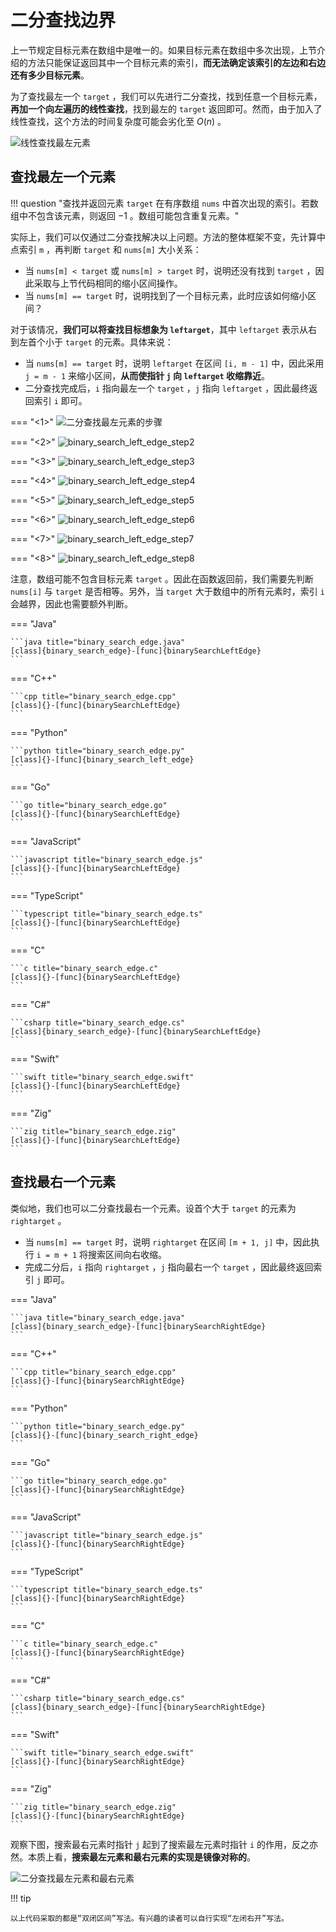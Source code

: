 # 二分查找边界

上一节规定目标元素在数组中是唯一的。如果目标元素在数组中多次出现，上节介绍的方法只能保证返回其中一个目标元素的索引，**而无法确定该索引的左边和右边还有多少目标元素**。

为了查找最左一个 `target` ，我们可以先进行二分查找，找到任意一个目标元素，**再加一个向左遍历的线性查找**，找到最左的 `target` 返回即可。然而，由于加入了线性查找，这个方法的时间复杂度可能会劣化至 $O(n)$ 。

![线性查找最左元素](binary_search_edge.assets/binary_search_left_edge_naive.png)

## 查找最左一个元素

!!! question "查找并返回元素 `target` 在有序数组 `nums` 中首次出现的索引。若数组中不包含该元素，则返回 $-1$ 。数组可能包含重复元素。"

实际上，我们可以仅通过二分查找解决以上问题。方法的整体框架不变，先计算中点索引 `m` ，再判断 `target` 和 `nums[m]` 大小关系：

- 当 `nums[m] < target` 或 `nums[m] > target` 时，说明还没有找到 `target` ，因此采取与上节代码相同的缩小区间操作。
- 当 `nums[m] == target` 时，说明找到了一个目标元素，此时应该如何缩小区间？

对于该情况，**我们可以将查找目标想象为 `leftarget`**，其中 `leftarget` 表示从右到左首个小于 `target` 的元素。具体来说：

- 当 `nums[m] == target` 时，说明 `leftarget` 在区间 `[i, m - 1]` 中，因此采用 `j = m - 1` 来缩小区间，**从而使指针 `j` 向 `leftarget` 收缩靠近**。
- 二分查找完成后，`i` 指向最左一个 `target` ，`j` 指向 `leftarget` ，因此最终返回索引 `i` 即可。

=== "<1>"
    ![二分查找最左元素的步骤](binary_search_edge.assets/binary_search_left_edge_step1.png)

=== "<2>"
    ![binary_search_left_edge_step2](binary_search_edge.assets/binary_search_left_edge_step2.png)

=== "<3>"
    ![binary_search_left_edge_step3](binary_search_edge.assets/binary_search_left_edge_step3.png)

=== "<4>"
    ![binary_search_left_edge_step4](binary_search_edge.assets/binary_search_left_edge_step4.png)

=== "<5>"
    ![binary_search_left_edge_step5](binary_search_edge.assets/binary_search_left_edge_step5.png)

=== "<6>"
    ![binary_search_left_edge_step6](binary_search_edge.assets/binary_search_left_edge_step6.png)

=== "<7>"
    ![binary_search_left_edge_step7](binary_search_edge.assets/binary_search_left_edge_step7.png)

=== "<8>"
    ![binary_search_left_edge_step8](binary_search_edge.assets/binary_search_left_edge_step8.png)

注意，数组可能不包含目标元素 `target` 。因此在函数返回前，我们需要先判断 `nums[i]` 与 `target` 是否相等。另外，当 `target` 大于数组中的所有元素时，索引 `i` 会越界，因此也需要额外判断。

=== "Java"

    ```java title="binary_search_edge.java"
    [class]{binary_search_edge}-[func]{binarySearchLeftEdge}
    ```

=== "C++"

    ```cpp title="binary_search_edge.cpp"
    [class]{}-[func]{binarySearchLeftEdge}
    ```

=== "Python"

    ```python title="binary_search_edge.py"
    [class]{}-[func]{binary_search_left_edge}
    ```

=== "Go"

    ```go title="binary_search_edge.go"
    [class]{}-[func]{binarySearchLeftEdge}
    ```

=== "JavaScript"

    ```javascript title="binary_search_edge.js"
    [class]{}-[func]{binarySearchLeftEdge}
    ```

=== "TypeScript"

    ```typescript title="binary_search_edge.ts"
    [class]{}-[func]{binarySearchLeftEdge}
    ```

=== "C"

    ```c title="binary_search_edge.c"
    [class]{}-[func]{binarySearchLeftEdge}
    ```

=== "C#"

    ```csharp title="binary_search_edge.cs"
    [class]{binary_search_edge}-[func]{binarySearchLeftEdge}
    ```

=== "Swift"

    ```swift title="binary_search_edge.swift"
    [class]{}-[func]{binarySearchLeftEdge}
    ```

=== "Zig"

    ```zig title="binary_search_edge.zig"
    [class]{}-[func]{binarySearchLeftEdge}
    ```

## 查找最右一个元素

类似地，我们也可以二分查找最右一个元素。设首个大于 `target` 的元素为 `rightarget` 。

- 当 `nums[m] == target` 时，说明 `rightarget` 在区间 `[m + 1, j]` 中，因此执行 `i = m + 1` 将搜索区间向右收缩。
- 完成二分后，`i` 指向 `rightarget` ，`j` 指向最右一个 `target` ，因此最终返回索引 `j` 即可。

=== "Java"

    ```java title="binary_search_edge.java"
    [class]{binary_search_edge}-[func]{binarySearchRightEdge}
    ```

=== "C++"

    ```cpp title="binary_search_edge.cpp"
    [class]{}-[func]{binarySearchRightEdge}
    ```

=== "Python"

    ```python title="binary_search_edge.py"
    [class]{}-[func]{binary_search_right_edge}
    ```

=== "Go"

    ```go title="binary_search_edge.go"
    [class]{}-[func]{binarySearchRightEdge}
    ```

=== "JavaScript"

    ```javascript title="binary_search_edge.js"
    [class]{}-[func]{binarySearchRightEdge}
    ```

=== "TypeScript"

    ```typescript title="binary_search_edge.ts"
    [class]{}-[func]{binarySearchRightEdge}
    ```

=== "C"

    ```c title="binary_search_edge.c"
    [class]{}-[func]{binarySearchRightEdge}
    ```

=== "C#"

    ```csharp title="binary_search_edge.cs"
    [class]{binary_search_edge}-[func]{binarySearchRightEdge}
    ```

=== "Swift"

    ```swift title="binary_search_edge.swift"
    [class]{}-[func]{binarySearchRightEdge}
    ```

=== "Zig"

    ```zig title="binary_search_edge.zig"
    [class]{}-[func]{binarySearchRightEdge}
    ```

观察下图，搜索最右元素时指针 `j` 起到了搜索最左元素时指针 `i` 的作用，反之亦然。本质上看，**搜索最左元素和最右元素的实现是镜像对称的**。

![二分查找最左元素和最右元素](binary_search_edge.assets/binary_search_left_right_edge.png)

!!! tip

    以上代码采取的都是“双闭区间”写法。有兴趣的读者可以自行实现“左闭右开”写法。
